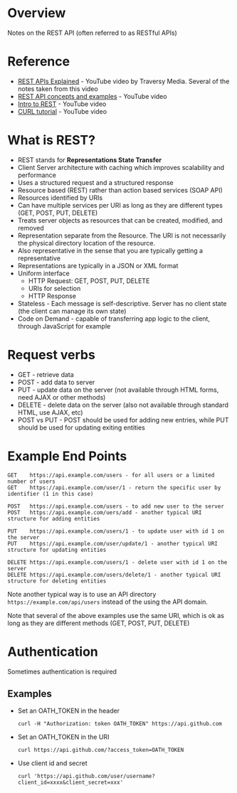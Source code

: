 # Overview

Notes on the REST API (often referred to as RESTful APIs)

# Reference

* [REST APIs Explained](https://www.youtube.com/watch?v=Q-BpqyOT3a8) - YouTube video by Traversy Media.  Several of the notes taken from this video
* [REST API concepts and examples](https://www.youtube.com/watch?v=7YcW25PHnAA) - YouTube video
* [Intro to REST](https://www.youtube.com/watch?v=llpr5924N7E) - YouTube video
* [CURL tutorial](https://www.youtube.com/watch?v=7XUibDYw4mc) - YouTube video

# What is REST?

* REST stands for **Representations State Transfer**
* Client Server architecture with caching which improves scalability and performance
* Uses a structured request and a structured response
* Resource based (REST) rather than action based services (SOAP API)
* Resources identified by URIs
* Can have multiple services per URI as long as they are different types (GET, POST, PUT, DELETE)
* Treats server objects as resources that can be created, modified, and removed
* Representation separate from the Resource.  The URI is not necessarily the physical directory location of the resource.
* Also representative  in the sense that you are typically getting a representative 
* Representations are typically in a JSON or XML format
* Uniform interface
  * HTTP Request: GET, POST, PUT, DELETE  
  * URIs for selection  
  * HTTP Response
* Stateless - Each message is self-descriptive.  Server has no client state (the client can manage its own state)
* Code on Demand - capable of transferring app logic to the client, through JavaScript for example

# Request verbs

* GET - retrieve data
* POST - add data to server
* PUT - update data on the server (not available through HTML forms, need AJAX or other methods)
* DELETE - delete data on the server (also not available through standard HTML, use AJAX, etc)
* POST vs PUT - POST should be used for adding new entries, while PUT should be used for updating exiting entities

# Example End Points

```
GET    https://api.example.com/users - for all users or a limited number of users
GET    https://api.example.com/user/1 - return the specific user by identifier (1 in this case)

POST   https://api.example.com/users - to add new user to the server
POST   https://api.example.com/uers/add - another typical URI structure for adding entities

PUT    https://api.example.com/users/1 - to update user with id 1 on the server
PUT    https://api.example.com/user/update/1 - another typical URI structure for updating entities

DELETE https://api.example.com/users/1 - delete user with id 1 on the server
DELETE https://api.example.com/users/delete/1 - another typical URI structure for deleting entities
```
Note another typical way is to use an API directory `https://example.com/api/users` instead of the using the API domain.

Note that several of the above examples use the same URI, which is ok as long as they are different methods (GET, POST, PUT, DELETE)

# Authentication

Sometimes authentication is required

## Examples

* Set an OATH_TOKEN in the header

	```
	curl -H "Authorization: token OATH_TOKEN" https://api.github.com
	```

* Set an OATH_TOKEN in the URI

	```
	curl https://api.github.com/?access_token=OATH_TOKEN
	```

* Use client id and secret

	```
	curl 'https://api.github.com/user/username?client_id=xxxx&client_secret=xxx'
	```
